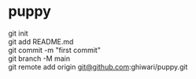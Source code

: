 # puppy
git init  
git add README.md  
git commit -m "first commit"  
git branch -M main  
git remote add origin git@github.com:ghiwari/puppy.git  

